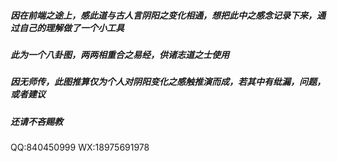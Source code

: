 ##### 因在前端之途上，感此道与古人言阴阳之变化相通，想把此中之感念记录下来，通过自己的理解做了一个小工具
##### 此为一个八卦图，两两相重合之易经，供诸志道之士使用
##### 因无师传，此图推算仅为个人对阴阳变化之感触推演而成，若其中有纰漏，问题，或者建议
##### 还请不吝赐教
QQ:840450999
WX:18975691978